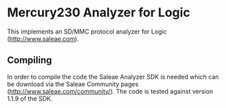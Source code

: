 Mercury230 Analyzer for Logic
=========================

This implements an SD/MMC protocol analyzer for Logic (http://www.saleae.com).

Compiling
---------

In order to compile the code the Saleae Analyzer SDK is needed which can be download via the Saleae Community pages (http://www.saleae.com/community/). The code is tested against version 1.1.9 of the SDK.
